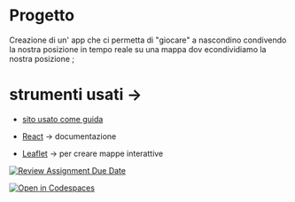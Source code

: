 # Progetto 
Creazione di un' app che ci permetta di "giocare" a nascondino condivendo la nostra posizione in tempo reale su una mappa dov econdividiamo la nostra posizione ;
# strumenti usati -> 
- [sito usato come guida](https://dev.to/manishmehra/building-a-real-time-location-sharing-app-with-react-socketio-and-leaflet-236l)

- [React](https://react.dev/learn) -> documentazione

- [Leaflet](https://leafletjs.com/examples.html) -> per creare mappe interattive



[![Review Assignment Due Date](https://classroom.github.com/assets/deadline-readme-button-24ddc0f5d75046c5622901739e7c5dd533143b0c8e959d652212380cedb1ea36.svg)](https://classroom.github.com/a/BSHlEvcz)

[![Open in Codespaces](https://classroom.github.com/assets/launch-codespace-7f7980b617ed060a017424585567c406b6ee15c891e84e1186181d67ecf80aa0.svg)](https://classroom.github.com/open-in-codespaces?assignment_repo_id=13231175)
